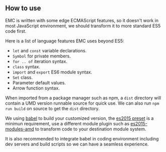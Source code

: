## How to use

EMC is written with some edge ECMAScript features, so it doesn't work in most JavaScript environment, we should transform it to more standard ES5 code first.

Here is a list of language features EMC uses beyond ES5:

- `let` and `const` variable declarations.
- `Symbol` for private members.
- `for .. of` iteration syntax.
- `class` syntax.
- `import` and `export` ES6 module syntax.
- `Set` class.
- Parameter default values.
- Arrow function syntax.

When imported from a package manager such as npm, a `dist` directory will contain a UMD version runnable source for quick use. We can also run `npm run build` on source to get the `dist` directory.

We using [babel](https://babeljs.io) to build your customized version, the [es2015 preset](http://babeljs.io/docs/plugins/preset-es2015/) is a minimun requirement, use a different module plugin such as [es2015-modules-amd](http://babeljs.io/docs/plugins/transform-es2015-modules-amd/) to transform code to your destination module system.

It is also recommended to integrate babel in coding environment including dev servers and build scripts so we can have a seamless experience.
